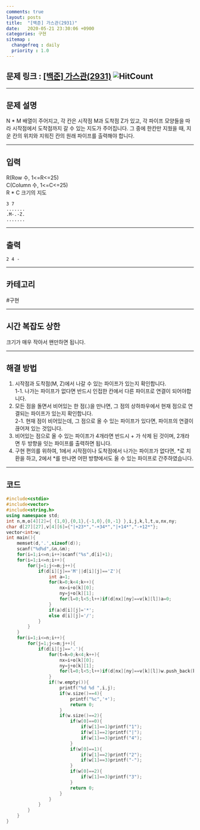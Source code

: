 ```yaml
---
comments: true
layout: posts
title:  "[백준] 가스관(2931)"
date:   2020-05-21 23:30:06 +0900
categories: 구현
sitemap :
  changefreq : daily
  priority : 1.0
---
```


## 문제 링크 : [[백준] 가스관(2931)](https://www.acmicpc.net/problem/2931) ![HitCount](http://hits.dwyl.com/lastknight00.github.io/2931.svg)  

---  

## 문제 설명
N * M 배열이 주어지고, 각 칸은 시작점 M과 도착점 Z가 있고, 각 파이프 모양들을 따라 시작점에서 도착점까지 갈 수 있는 지도가 주어집니다. 그 중에 한칸만 지웠을 때, 지운 칸의 위치와 지워진 칸의 원래 파이프를 출력해야 합니다.

---  

## 입력
R(Row 수, 1<=R<=25)  
C(Column 수, 1<=C<=25)  
R * C 크기의 지도
```
3 7
.......
.M-.-Z.
.......
```
---  
## 출력
```
2 4 -
```

---  

## 카테고리  
#구현

---  

## 시간 복잡도 상한
크기가 매우 작아서 왠만하면 됩니다.

---  
## 해결 방법
1. 시작점과 도착점(M, Z)에서 나갈 수 있는 파이프가 있는지 확인합니다.  
  1-1. 나가는 파이프가 없다면 반드시 인접한 칸에서 다른 파이프로 연결이 되어야합니다.
2. 모든 점을 돌면서 비어있는 한 점(.)을 만나면, 그 점의 상하좌우에서 현재 점으로 연결되는 파이프가 있는지 확인합니다.  
  2-1. 현재 점이 비어있는데, 그 점으로 올 수 있는 파이프가 있다면, 파이프의 연결이 끊어져 있는 것입니다.
3. 비어있는 점으로 올 수 있는 파이프가 4개라면 반드시 + 가 삭제 된 것이며, 2개라면 두 방향을 잇는 파이프를 출력하면 됩니다.  
4. 구현 편의를 위하여, 1에서 시작점이나 도착점에서 나가는 파이프가 없다면, *로 치환을 하고, 2에서 *를 만나면 어떤 방향에서도 올 수 있는 파이프로 간주하였습니다.  

---  

## 코드

```cpp
#include<cstdio>
#include<vector>
#include<string.h>
using namespace std;
int n,m,o[4][2]={ {1,0},{0,1},{-1,0},{0,-1} },i,j,k,l,t,u,nx,ny;
char d[27][27],v[4][6]={"|+23*","-+34*","|+14*","-+12*"};
vector<int>w;
int main(){
    memset(d,'.',sizeof(d));
    scanf("%d%d",&n,&m);
    for(i=1;i<=n;i++)scanf("%s",d[i]+1);
    for(i=1;i<=n;i++){
        for(j=1;j<=m;j++){
            if(d[i][j]=='M'||d[i][j]=='Z'){
                int a=1;
                for(k=0;k<4;k++){
                    nx=i+o[k][0];
                    ny=j+o[k][1];
                    for(l=0;l<5;l++)if(d[nx][ny]==v[k][l])a=0;
                }
                if(a)d[i][j]='*';
                else d[i][j]='/';
            }
        }
    }
    for(i=1;i<=n;i++){
        for(j=1;j<=m;j++){
            if(d[i][j]=='.'){
                for(t=k=0;k<4;k++){
                    nx=i+o[k][0];
                    ny=j+o[k][1];
                    for(l=0;l<5;l++)if(d[nx][ny]==v[k][l])w.push_back(k);
                }
                if(!w.empty()){
                    printf("%d %d ",i,j);
                    if(w.size()==4){
                        printf("%c",'+');
                        return 0;
                    }
                    if(w.size()==2){
                        if(w[0]==0){
                            if(w[1]==1)printf("1");
                            if(w[1]==2)printf("|");
                            if(w[1]==3)printf("4");
                        }
                        if(w[0]==1){
                            if(w[1]==2)printf("2");
                            if(w[1]==3)printf("-");
                        }
                        if(w[0]==2){
                            if(w[1]==3)printf("3");
                        }
                        return 0;
                    }
                }
            }
        }
    }
}
```
